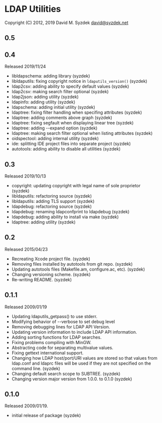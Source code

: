 
LDAP Utilities
==============

Copyright (C) 2012, 2019 David M. Syzdek <david@syzdek.net>

0.5
---

0.4
---
  Released 2019/11/24
  - libldapschema: adding library (syzdek)
  - libldaputils: fixing copyright notice in `ldaputils_version()` (syzdek)
  - ldap2csv: adding ability to specify default values (syzdek)
  - ldap2csv: making search filter optional (syzdek)
  - ldap2json: adding utility (syzdek)
  - ldapinfo: adding utility (syzdek)
  - ldapschema: adding initial utility (syzdek)
  - ldaptree: fixing filter handling when specifing attributes (syzdek)
  - ldaptree: adding comments above graph (syzdek)
  - ldaptree: fixing segfault when displaying linear tree (syzdek)
  - ldaptree: adding --expand option (syzdek)
  - ldaptree: making search filter optional when listing attributes (syzdek)
  - oidspectool: adding internal utility (syzdek)
  - ide: splitting IDE project files into separate project (syzdek)
  - autotools: adding ability to disable all utilities (syzdek)

0.3
---
   Released 2019/10/13
   - copyright: updating copyright with legal name of sole proprietor (syzdek)
   - libldaputils: refactoring source (syzdek)
   - libldaputils: adding TLS support (syzdek)
   - ldapdebug: refactoring source (syzdek)
   - ldapdebug: renaming ldapconfprint to ldapdebug (syzdek)
   - ldapdebug: adding ability to install via make (syzdek)
   - ldaptree: adding utility (syzdek)

0.2
---
   Released 2015/04/23
   - Recreating Xcode project file. (syzdek)
   - Removing files installed by autotools from git repo. (syzdek)
   - Updating autotools files (Makefile.am, configure.ac, etc). (syzdek)
   - Changing versioning scheme. (syzdek)
   - Re-writing README. (syzdek)

0.1.1
-----
   Released 2009/01/19
   - Updating ldaputils_getpass() to use stderr.
   - Modifying behavior of --verbose to set debug level
   - Removing debugging lines for LDAP API Version.
   - Updating version information to include LDAP API information.
   - Adding sorting functions for LDAP searches.
   - Fixing problems compiling with MinGW.
   - Abstracting code for separating multivalue values.
   - Fixing gettext international support.
   - Changing how LDAP host/port/URI values are stored so that values
     from ldap.conf and ldaprc files will be used if they are not
     specified on the command line. (syzdek)
   - Changing default search scope to SUBTREE. (syzdek)
   - Changing version major version from 1.0.0. to 0.1.0 (syzdek)

0.1.0
-----
   Released 2009/01/19.
   - initial release of package (syzdek)

